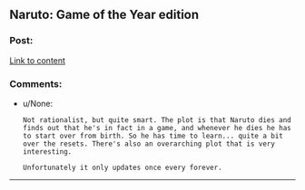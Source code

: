 ## Naruto: Game of the Year edition

### Post:

[Link to content](https://www.fanfiction.net/s/4823029/1/Naruto-Game-of-the-Year-Edition)

### Comments:

- u/None:
  ```
  Not rationalist, but quite smart. The plot is that Naruto dies and finds out that he's in fact in a game, and whenever he dies he has to start over from birth. So he has time to learn... quite a bit over the resets. There's also an overarching plot that is very interesting.

  Unfortunately it only updates once every forever.
  ```

---

